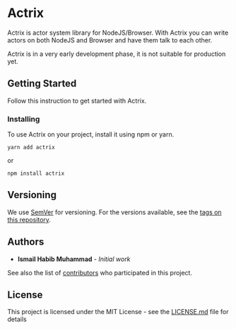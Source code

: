 # Actrix

Actrix is actor system library for NodeJS/Browser. With Actrix you can write actors on both NodeJS and Browser and have them talk to each other.

<aside class="notice">
Actrix is in a very early development phase, it is not suitable for production yet.
</aside>

## Getting Started

Follow this instruction to get started with Actrix.

### Installing

To use Actrix on your project, install it using npm or yarn.

```
yarn add actrix
```

or

```
npm install actrix
```

## Versioning

We use [SemVer](http://semver.org/) for versioning. For the versions available, see the [tags on this repository](https://github.com/ismailhabib/actrix/tags). 

## Authors

* **Ismail Habib Muhammad** - *Initial work*

See also the list of [contributors](https://github.com/ismailhabib/actrix/contributors) who participated in this project.

## License

This project is licensed under the MIT License - see the [LICENSE.md](LICENSE) file for details
